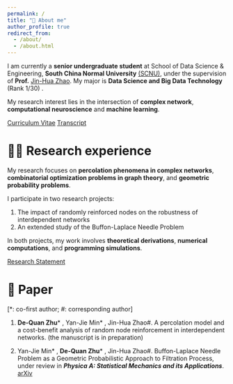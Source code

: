 ```yaml
---
permalink: /
title: "📖 About me"
author_profile: true
redirect_from: 
  - /about/
  - /about.html
---
```

I am currently a **senior undergraduate student** at School of Data Science & Engineering, **South China Normal University** [(SCNU)](https://www.scnu.edu.cn/), under the supervision of **Prof.** [Jin-Hua Zhao](http://ds.scnu.edu.cn/a/20221109/116.html). My major is **Data Science and Big Data Technology** (Rank 1/30) .

My research interest lies in the intersection of **complex network**, **computational neuroscience** and **machine learning**.

[Curriculum Vitae](./assets/CV.pdf)  [Transcript](./assets/Transcript.pdf)



# 👨‍🔬 Research experience

My research focuses on **percolation phenomena in complex networks**, **combinatorial optimization problems in graph theory**, and **geometric probability problems**.

I participate in two research projects:

1. The impact of randomly reinforced nodes on the robustness of interdependent networks
2. An extended study of the Buffon-Laplace Needle Problem

In both projects, my work involves **theoretical derivations**, **numerical computations**, and **programming simulations**. 

[Research Statement](./assets/RS.pdf)



# 📝 Paper

[*: co-first author; #: corresponding author]

1. **De-Quan Zhu*** , Yan-Jie Min* , Jin-Hua Zhao#. A percolation model and a cost-benefit analysis of random node reinforcement in interdependent networks. (the manuscript is in preparation)

2. Yan-Jie Min* , **De-Quan Zhu*** , Jin-Hua Zhao#. Buffon-Laplace Needle Problem as a Geometric Probabilistic Approach to Filtration Process, under review in ***Physica A: Statistical Mechanics and its Applications***. [arXiv](https://arxiv.org/abs/2402.06670)
